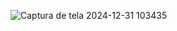 ![Captura de tela 2024-12-31 103435](https://github.com/user-attachments/assets/c1848e1d-087c-4ca3-b05b-8dd41e12e3b5)
